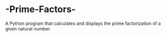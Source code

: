 # -Prime-Factors-
A Python program that calculates and displays the prime factorization of a given natural number.

